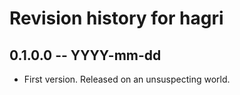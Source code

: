 # Revision history for hagri

## 0.1.0.0 -- YYYY-mm-dd

* First version. Released on an unsuspecting world.
